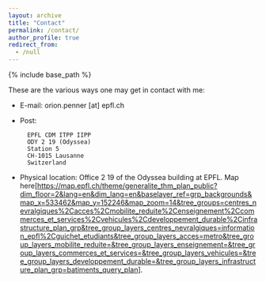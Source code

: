 ```yaml
---
layout: archive
title: "Contact"
permalink: /contact/
author_profile: true
redirect_from:
  - /null
---
```


{% include base_path %}

These are the various ways one may get in contact with me:

* E-mail: orion.penner [at] epfl.ch
* Post:

        EPFL CDM ITPP IIPP
        ODY 2 19 (Odyssea)
        Station 5
        CH-1015 Lausanne
        Switzerland

* Physical location: Office 2 19 of the Odyssea building at EPFL. Map here[https://map.epfl.ch/theme/generalite_thm_plan_public?dim_floor=2&lang=en&dim_lang=en&baselayer_ref=grp_backgrounds&map_x=533462&map_y=152246&map_zoom=14&tree_groups=centres_nevralgiques%2Cacces%2Cmobilite_reduite%2Censeignement%2Ccommerces_et_services%2Cvehicules%2Cdeveloppement_durable%2Cinfrastructure_plan_grp&tree_group_layers_centres_nevralgiques=information_epfl%2Cguichet_etudiants&tree_group_layers_acces=metro&tree_group_layers_mobilite_reduite=&tree_group_layers_enseignement=&tree_group_layers_commerces_et_services=&tree_group_layers_vehicules=&tree_group_layers_developpement_durable=&tree_group_layers_infrastructure_plan_grp=batiments_query_plan].
